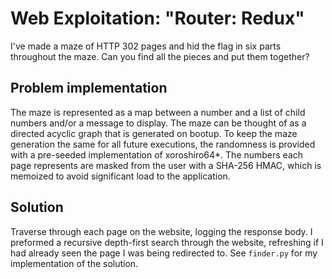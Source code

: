 # Web Exploitation: "Router: Redux"
I've made a maze of HTTP 302 pages and hid the flag in six parts throughout the
maze. Can you find all the pieces and put them together?

## Problem implementation
The maze is represented as a map between a number and a list of child numbers
and/or a message to display. The maze can be thought of as a directed acyclic
graph that is generated on bootup. To keep the maze generation the same for all
future executions, the randomness is provided with a pre-seeded implementation
of xoroshiro64*. The numbers each page represents are masked from the user with
a SHA-256 HMAC, which is memoized to avoid significant load to the application.

## Solution
Traverse through each page on the website, logging the response body. I
preformed a recursive depth-first search through the website, refreshing if I
had already seen the page I was being redirected to. See `finder.py` for my
implementation of the solution.
